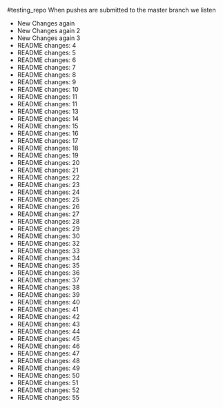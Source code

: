 #testing_repo
When pushes are submitted to the master branch we listen

- New Changes again
- New Changes again 2
- New Changes again 3
- README changes: 4
- README changes: 5
- README changes: 6
- README changes: 7
- README changes: 8
- README changes: 9
- README changes: 10
- README changes: 11
- README changes: 11
- README changes: 13
- README changes: 14
- README changes: 15
- README changes: 16
- README changes: 17
- README changes: 18
- README changes: 19
- README changes: 20
- README changes: 21
- README changes: 22
- README changes: 23
- README changes: 24
- README changes: 25
- README changes: 26
- README changes: 27
- README changes: 28
- README changes: 29
- README changes: 30
- README changes: 32
- README changes: 33
- README changes: 34
- README changes: 35 
- README changes: 36
- README changes: 37
- README changes: 38
- README changes: 39
- README changes: 40
- README changes: 41
- README changes: 42
- README changes: 43
- README changes: 44
- README changes: 45
- README changes: 46
- README changes: 47
- README changes: 48
- README changes: 49
- README changes: 50
- README changes: 51
- README changes: 52
- README changes: 55
